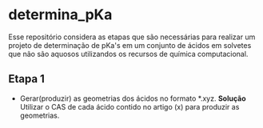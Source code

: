 # determina_pKa

Esse repositório considera as etapas que são necessárias para realizar um projeto de 
determinação de pKa's em um conjunto de ácidos em solvetes que não são aquosos utilizandos
os recursos de química computacional.

## Etapa 1 
 - Gerar(produzir) as geometrias dos ácidos no formato *.xyz.
  **Solução**
  Utilizar o CAS de cada ácido contido no artigo (x) para produzir as geometrias.
